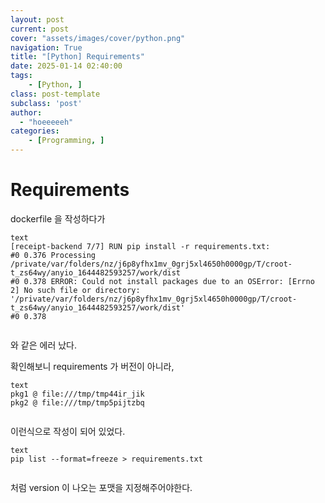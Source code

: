 ```yaml
---
layout: post
current: post
cover: "assets/images/cover/python.png"
navigation: True
title: "[Python] Requirements"
date: 2025-01-14 02:40:00
tags:
    - [Python, ]
class: post-template
subclass: 'post'
author: 
  - "hoeeeeeh"
categories:
    - [Programming, ]
---
```


# Requirements


dockerfile 을 작성하다가



```
text
[receipt-backend 7/7] RUN pip install -r requirements.txt:
#0 0.376 Processing /private/var/folders/nz/j6p8yfhx1mv_0grj5xl4650h0000gp/T/croot-t_zs64wy/anyio_1644482593257/work/dist
#0 0.378 ERROR: Could not install packages due to an OSError: [Errno 2] No such file or directory: '/private/var/folders/nz/j6p8yfhx1mv_0grj5xl4650h0000gp/T/croot-t_zs64wy/anyio_1644482593257/work/dist'
#0 0.378


```



와 같은 에러 났다.


확인해보니 requirements 가 버전이 아니라,



```
text
pkg1 @ file:///tmp/tmp44ir_jik
pkg2 @ file:///tmp/tmp5pijtzbq


```



이런식으로 작성이 되어 있었다.



```
text
pip list --format=freeze > requirements.txt


```



처럼 version 이 나오는 포맷을 지정해주어야한다.


